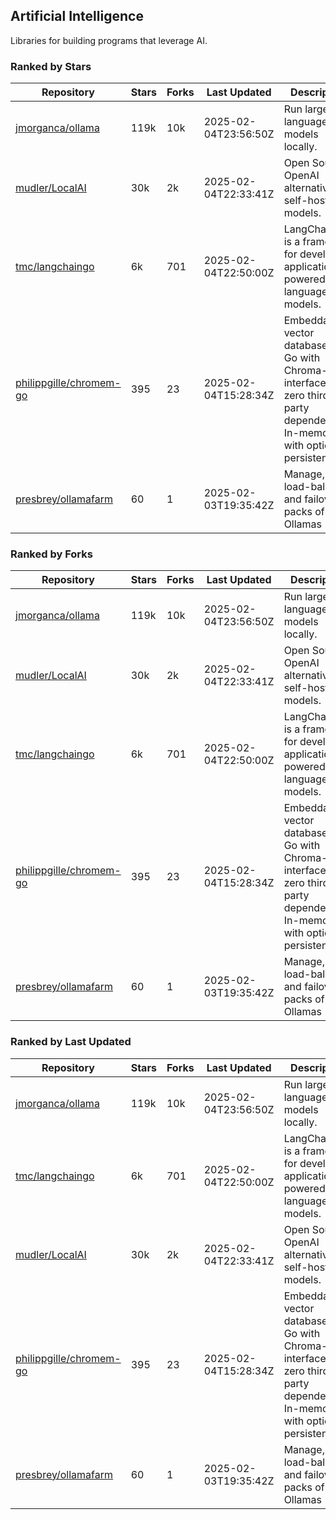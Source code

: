 ## Artificial Intelligence

Libraries for building programs that leverage AI.

### Ranked by Stars

| Repository | Stars | Forks | Last Updated | Description | 
|------------|-------|-------|--------------|-------------|
| [jmorganca/ollama](https://github.com/jmorganca/ollama) | 119k | 10k | 2025-02-04T23:56:50Z |  Run large language models locally. |
| [mudler/LocalAI](https://github.com/mudler/LocalAI) | 30k | 2k | 2025-02-04T22:33:41Z |  Open Source OpenAI alternative, self-host AI models. |
| [tmc/langchaingo](https://github.com/tmc/langchaingo) | 6k | 701 | 2025-02-04T22:50:00Z |  LangChainGo is a framework for developing applications powered by language models. |
| [philippgille/chromem-go](https://github.com/philippgille/chromem-go) | 395 | 23 | 2025-02-04T15:28:34Z |  Embeddable vector database for Go with Chroma-like interface and zero third-party dependencies. In-memory with optional persistence. |
| [presbrey/ollamafarm](https://github.com/presbrey/ollamafarm) | 60 | 1 | 2025-02-03T19:35:42Z |  Manage, load-balance, and failover packs of Ollamas |

### Ranked by Forks

| Repository | Stars | Forks | Last Updated | Description | 
|------------|-------|-------|--------------|-------------|
| [jmorganca/ollama](https://github.com/jmorganca/ollama) | 119k | 10k | 2025-02-04T23:56:50Z |  Run large language models locally. |
| [mudler/LocalAI](https://github.com/mudler/LocalAI) | 30k | 2k | 2025-02-04T22:33:41Z |  Open Source OpenAI alternative, self-host AI models. |
| [tmc/langchaingo](https://github.com/tmc/langchaingo) | 6k | 701 | 2025-02-04T22:50:00Z |  LangChainGo is a framework for developing applications powered by language models. |
| [philippgille/chromem-go](https://github.com/philippgille/chromem-go) | 395 | 23 | 2025-02-04T15:28:34Z |  Embeddable vector database for Go with Chroma-like interface and zero third-party dependencies. In-memory with optional persistence. |
| [presbrey/ollamafarm](https://github.com/presbrey/ollamafarm) | 60 | 1 | 2025-02-03T19:35:42Z |  Manage, load-balance, and failover packs of Ollamas |

### Ranked by Last Updated

| Repository | Stars | Forks | Last Updated | Description | 
|------------|-------|-------|--------------|-------------|
| [jmorganca/ollama](https://github.com/jmorganca/ollama) | 119k | 10k | 2025-02-04T23:56:50Z |  Run large language models locally. |
| [tmc/langchaingo](https://github.com/tmc/langchaingo) | 6k | 701 | 2025-02-04T22:50:00Z |  LangChainGo is a framework for developing applications powered by language models. |
| [mudler/LocalAI](https://github.com/mudler/LocalAI) | 30k | 2k | 2025-02-04T22:33:41Z |  Open Source OpenAI alternative, self-host AI models. |
| [philippgille/chromem-go](https://github.com/philippgille/chromem-go) | 395 | 23 | 2025-02-04T15:28:34Z |  Embeddable vector database for Go with Chroma-like interface and zero third-party dependencies. In-memory with optional persistence. |
| [presbrey/ollamafarm](https://github.com/presbrey/ollamafarm) | 60 | 1 | 2025-02-03T19:35:42Z |  Manage, load-balance, and failover packs of Ollamas |

